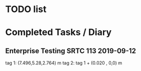 # TODO list

# Completed Tasks / Diary
## Enterprise Testing SRTC 113 2019-09-12
tag 1: (7.496,5.28,2.764) m
tag 2: tag 1 + (0.020 , 0,0) m
